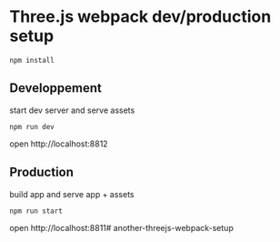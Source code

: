
# Three.js webpack dev/production setup


```
npm install
```


## Developpement
start dev server and serve assets
```
npm run dev
```
open http://localhost:8812


## Production
build app and serve app + assets
```
npm run start
```
open http://localhost:8811# another-threejs-webpack-setup